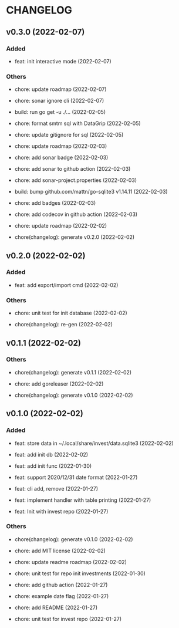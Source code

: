 # CHANGELOG

## v0.3.0 (2022-02-07)

### Added

- feat: init interactive mode (2022-02-07)

### Others

- chore: update roadmap (2022-02-07)

- chore: sonar ignore cli (2022-02-07)

- build: run go get -u ./... (2022-02-05)

- chore: format smtm sql with DataGrip (2022-02-05)

- chore: update gitignore for sql (2022-02-05)

- chore: update roadmap (2022-02-03)

- chore: add sonar badge (2022-02-03)

- chore: add sonar to github action (2022-02-03)

- chore: add sonar-project.properties (2022-02-03)

- build: bump github.com/mattn/go-sqlite3 v1.14.11 (2022-02-03)

- chore: add badges (2022-02-03)

- chore: add codecov in github action (2022-02-03)

- chore: update roadmap (2022-02-02)

- chore(changelog): generate v0.2.0 (2022-02-02)

## v0.2.0 (2022-02-02)

### Added

- feat: add export/import cmd (2022-02-02)

### Others

- chore: unit test for init database (2022-02-02)

- chore(changelog): re-gen (2022-02-02)

## v0.1.1 (2022-02-02)

### Others

- chore(changelog): generate v0.1.1 (2022-02-02)

- chore: add goreleaser (2022-02-02)

- chore(changelog): generate v0.1.0 (2022-02-02)

## v0.1.0 (2022-02-02)

### Added

- feat: store data in ~/.local/share/invest/data.sqlite3 (2022-02-02)

- feat: add init db (2022-02-02)

- feat: add init func (2022-01-30)

- feat: support 2020/12/31 date format (2022-01-27)

- feat: cli add, remove (2022-01-27)

- feat: implement handler with table printing (2022-01-27)

- feat: Init with invest repo (2022-01-27)

### Others

- chore(changelog): generate v0.1.0 (2022-02-02)

- chore: add MIT license (2022-02-02)

- chore: update readme roadmap (2022-02-02)

- chore: unit test for repo init investments (2022-01-30)

- chore: add github action (2022-01-27)

- chore: example date flag (2022-01-27)

- chore: add README (2022-01-27)

- chore: unit test for invest repo (2022-01-27)
